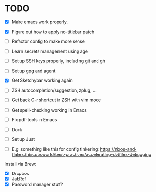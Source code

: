 
# TODO
- [x] Make emacs work properly.
- [x] Figure out how to apply no-titlebar patch
- [ ] Refactor config to make more sense
- [ ] Learn secrets management using age
- [ ] Set up SSH keys properly, including git and gh
- [ ] Set up gpg and agent
- [x] Get Sketchybar working again
- [ ] ZSH autocompletion/suggestion, zplug, ...
- [ ] Get back C-r shortcut in ZSH with vim mode
- [ ] Get spell-checking working in Emacs
- [ ] Fix pdf-tools in Emacs
- [ ] Dock
- [ ] Set up Just
- [ ]   E.g. something like this for config tinkering: https://nixos-and-flakes.thiscute.world/best-practices/accelerating-dotfiles-debugging


Install via Brew:
- [x] Dropbox
- [x] JabRef
- [x] Password manager stuff?
